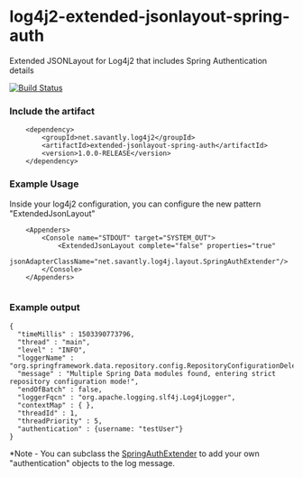 # log4j2-extended-jsonlayout-spring-auth
Extended JSONLayout for Log4j2 that includes Spring Authentication details


[![Build Status](https://travis-ci.org/savantly-net/log4j2-extended-jsonlayout-spring-auth.svg?branch=master)](https://travis-ci.org/savantly-net/log4j2-extended-jsonlayout-spring-auth)  



### Include the artifact  
```
	<dependency>
		<groupId>net.savantly.log4j2</groupId>
		<artifactId>extended-jsonlayout-spring-auth</artifactId>
		<version>1.0.0-RELEASE</version>
	</dependency>
```

### Example Usage  

Inside your log4j2 configuration, you can configure the new pattern "ExtendedJsonLayout"

``` 
	<Appenders>
		<Console name="STDOUT" target="SYSTEM_OUT">
			<ExtendedJsonLayout complete="false" properties="true"
				 jsonAdapterClassName="net.savantly.log4j.layout.SpringAuthExtender"/>
		</Console>
	</Appenders>
	
```  


### Example output

```
{
  "timeMillis" : 1503390773796,
  "thread" : "main",
  "level" : "INFO",
  "loggerName" : "org.springframework.data.repository.config.RepositoryConfigurationDelegate",
  "message" : "Multiple Spring Data modules found, entering strict repository configuration mode!",
  "endOfBatch" : false,
  "loggerFqcn" : "org.apache.logging.slf4j.Log4jLogger",
  "contextMap" : { },
  "threadId" : 1,
  "threadPriority" : 5,
  "authentication" : {username: "testUser"}
}
```  

*Note -
You can subclass the [SpringAuthExtender](./src/main/java/net/savantly/log4j/layout/SpringAuthExtender.java) to add your own "authentication" objects to the log message.